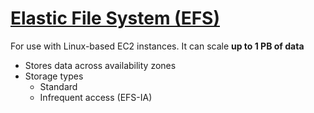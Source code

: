 # [Elastic File System (EFS)](https://aws.amazon.com/efs)

For use with Linux-based EC2 instances. It can scale **up to 1 PB of data**

- Stores data across availability zones
- Storage types
  - Standard
  - Infrequent access (EFS-IA)
